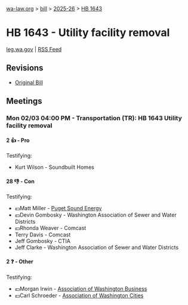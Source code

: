 [wa-law.org](/) > [bill](/bill/) > [2025-26](/bill/2025-26/) > [HB 1643](/bill/2025-26/hb/1643/)

# HB 1643 - Utility facility removal
[leg.wa.gov](https://app.leg.wa.gov/billsummary?BillNumber=1643&Year=2025&Initiative=false) | [RSS Feed](./rss.xml)

## Revisions
* [Original Bill](1/)

## Meetings
### Mon 02/03 04:00 PM - Transportation (TR): HB 1643 Utility facility removal
#### 2 👍 - Pro
Testifying:
* Kurt Wilson - Soundbuilt Homes

#### 28 👎 - Con
Testifying:
* 💵Matt Miller - [Puget Sound Energy](/org/puget_sound_energy_inc/)
* 💵Devin Gombosky - Washington Association of Sewer and Water Districts
* 💵Rhonda Weaver - Comcast
* Terry Davis - Comcast
* Jeff Gombosky - CTIA
* Jeff Clarke - Washington Association of Sewer and Water Districts

#### 2 ❓ - Other
Testifying:
* 💵Morgan Irwin - [Association of Washington Business](/org/association_of_washington_business/)
* 💵Carl Schroeder - [Association of Washington Cities](/org/association_of_washington_cities/)
